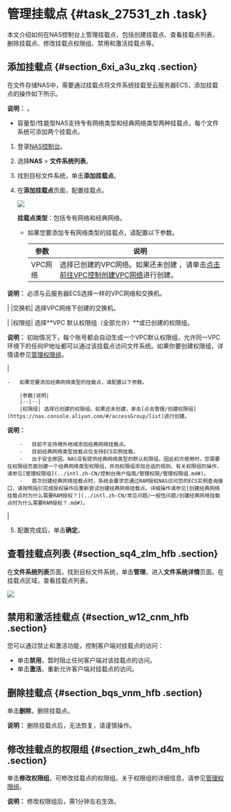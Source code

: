 # 管理挂载点 {#task_27531_zh .task}

本文介绍如何在NAS控制台上管理挂载点，包括创建挂载点、查看挂载点列表、删除挂载点、修改挂载点权限组、禁用和激活挂载点等。

## 添加挂载点 {#section_6xi_a3u_zkq .section}

在文件存储NAS中，需要通过挂载点将文件系统挂载至云服务器ECS，添加挂载点的操作如下所示。

**说明：** 。

-   容量型/性能型NAS支持专有网络类型和经典网络类型两种挂载点，每个文件系统可添加两个挂载点。

1.  登录[NAS控制台](https://nas.console.aliyun.com/)。
2.  选择**NAS** \> **文件系统列表**。
3.  找到目标文件系统，单击**添加挂载点**。
4.  在**添加挂载点**页面，配置挂载点。

    ![](http://static-aliyun-doc.oss-cn-hangzhou.aliyuncs.com/assets/img/18694/156410767650629_zh-CN.png)

    **挂载点类型**：包括专有网络和经典网络。

    -   如果您要添加专有网络类型的挂载点，请配置以下参数。

        |参数|说明|
        |--|--|
        |VPC网络| 选择已创建的VPC网络。如果还未创建 ，请单击[点击前往VPC控制创建VPC网络](https://vpc.console.aliyun.com/)进行创建。

**说明：** 必须与云服务器ECS选择一样的VPC网络和交换机。

 |
        |交换机| 选择VPC网络下创建的交换机。

 |
        |权限组| 选择**VPC 默认权限组（全部允许）**或已创建的权限组。

**说明：** 初始情况下，每个账号都会自动生成一个VPC默认权限组，允许同一VPC环境下的任何IP地址都可以通过该挂载点访问文件系统。如果你要创建权限组，详情请参见[管理权限组](../intl.zh-CN/控制台用户指南/管理权限/管理权限组.md#)。

 |

    -   如果您要添加经典网络类型的挂载点，请配置以下参数。

        |参数|说明|
        |--|--|
        |权限组| 选择已创建的权限组。如果还未创建，单击[点击管理/创建权限组](https://nas.console.aliyun.com/#/accessGroup/list)进行创建。

**说明：** 

        -   目前不支持境外地域添加经典网络挂载点。
        -   目前经典网络类型挂载点仅支持ECS实例挂载。
        -   出于安全原因，NAS没有提供经典网络类型的默认权限组。因此初次使用时，您需要在权限组页面创建一个经典网络类型权限组，并向权限组添加合适的规则。有关权限组的操作，请参见[管理权限组](../intl.zh-CN/控制台用户指南/管理权限/管理权限组.md#)。
        -   首次创建经典网络挂载点时，系统会要求您通过RAM授权NAS访问您的ECS实例查询接口，请按照指引完成授权操作后重新尝试创建经典网络挂载点。详细操作请参见[创建经典网络挂载点时为什么需要RAM授权？](../intl.zh-CN/常见问题/一般性问题/创建经典网络挂载点时为什么需要RAM授权？.md#)。
 |

5.  配置完成后，单击**确定**。

## 查看挂载点列表 {#section_sq4_zlm_hfb .section}

在**文件系统列表**页面，找到目标文件系统，单击**管理**，进入**文件系统详情**页面。在挂载点区域，查看挂载点列表。

![](http://static-aliyun-doc.oss-cn-hangzhou.aliyuncs.com/assets/img/18694/156410767632271_zh-CN.png)

## 禁用和激活挂载点 {#section_w12_cnm_hfb .section}

您可以通过禁止和激活功能，控制客户端对挂载点的访问：

-   单击**禁用**，暂时阻止任何客户端对该挂载点的访问。
-   单击**激活**，重新允许客户端对挂载点的访问。

## 删除挂载点 {#section_bqs_vnm_hfb .section}

单击**删除**，删除挂载点。

**说明：** 删除挂载点后，无法恢复，请谨慎操作。

## 修改挂载点的权限组 {#section_zwh_d4m_hfb .section}

单击**修改权限组**，可修改挂载点的权限组。关于权限组的详细信息，请参见[管理权限组](intl.zh-CN/控制台用户指南/管理权限/管理权限组.md#)。

**说明：** 修改权限组后，需1分钟左右生效。

